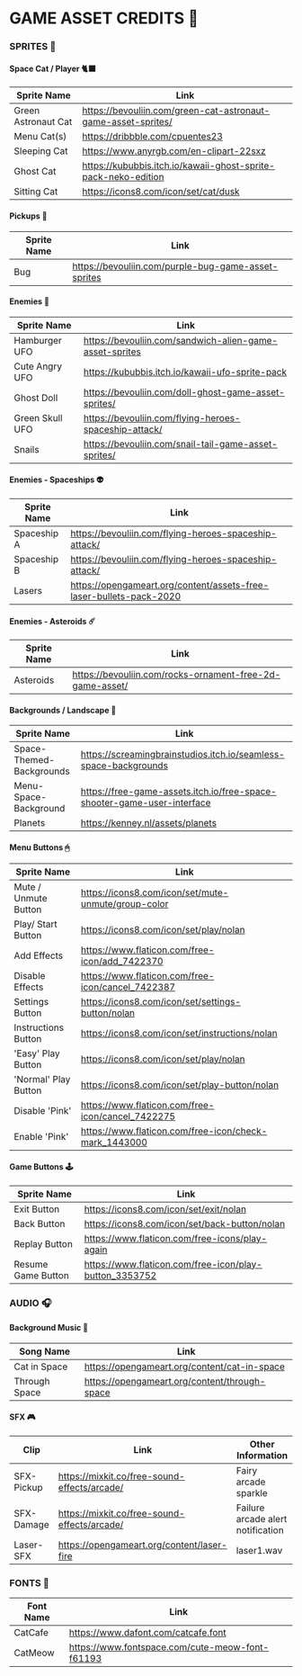  # GAME ASSET CREDITS 👾

### SPRITES 🐁

#### Space Cat / Player 🐈‍⬛

| Sprite Name                  | Link                                                           |
| -----------                  | -----------                                                    |
| Green Astronaut Cat          | https://bevouliin.com/green-cat-astronaut-game-asset-sprites/  |
| Menu Cat(s)                  | https://dribbble.com/cpuentes23                                |
| Sleeping Cat                 | https://www.anyrgb.com/en-clipart-22sxz                        |
| Ghost Cat                    | https://kububbis.itch.io/kawaii-ghost-sprite-pack-neko-edition |
| Sitting Cat                  | https://icons8.com/icon/set/cat/dusk                           |

#### Pickups 🐛

| Sprite Name  | Link                                                |
| -----------  | -----------                                         |
| Bug          | https://bevouliin.com/purple-bug-game-asset-sprites |

#### Enemies 👻

| Sprite Name     | Link                                                    |
| -----------     | -----------                                             |
| Hamburger UFO   | https://bevouliin.com/sandwich-alien-game-asset-sprites |
| Cute Angry UFO  | https://kububbis.itch.io/kawaii-ufo-sprite-pack         |
| Ghost Doll      | https://bevouliin.com/doll-ghost-game-asset-sprites/    |
| Green Skull UFO | https://bevouliin.com/flying-heroes-spaceship-attack/   |
| Snails          | https://bevouliin.com/snail-tail-game-asset-sprites/    |

#### Enemies - Spaceships 👽

| Sprite Name     | Link                                                                    |
| -----------     | -----------                                                             |
| Spaceship A     | https://bevouliin.com/flying-heroes-spaceship-attack/                   |
| Spaceship B     | https://bevouliin.com/flying-heroes-spaceship-attack/                   |
| Lasers          | https://opengameart.org/content/assets-free-laser-bullets-pack-2020     |

#### Enemies - Asteroids ☄️

| Sprite Name     | Link                                                                    |
| -----------     | -----------                                                             |
| Asteroids       | https://bevouliin.com/rocks-ornament-free-2d-game-asset/                |


#### Backgrounds / Landscape 🌌

| Sprite Name              | Link                                                                    |
| -----------              | -----------                                                             |
| Space-Themed-Backgrounds | https://screamingbrainstudios.itch.io/seamless-space-backgrounds        |
| Menu-Space-Background    | https://free-game-assets.itch.io/free-space-shooter-game-user-interface |
| Planets                  | https://kenney.nl/assets/planets                                        |

#### Menu Buttons 🖰

| Sprite Name          | Link                                                   |
| -----------          | -----------                                            |
| Mute / Unmute Button | https://icons8.com/icon/set/mute-unmute/group-color    |
| Play/ Start Button   | https://icons8.com/icon/set/play/nolan                 |
| Add Effects          | https://www.flaticon.com/free-icon/add_7422370         |
| Disable Effects      | https://www.flaticon.com/free-icon/cancel_7422387      |
| Settings Button      | https://icons8.com/icon/set/settings-button/nolan      |
| Instructions Button  | https://icons8.com/icon/set/instructions/nolan         |
| 'Easy' Play Button   | https://icons8.com/icon/set/play/nolan                 |
| 'Normal' Play Button | https://icons8.com/icon/set/play-button/nolan          |
| Disable 'Pink'       | https://www.flaticon.com/free-icon/cancel_7422275      |
| Enable 'Pink'        | https://www.flaticon.com/free-icon/check-mark_1443000  |

#### Game Buttons 🕹️

| Sprite Name          | Link                                                   |
| -----------          | -----------                                            |
| Exit Button          | https://icons8.com/icon/set/exit/nolan                 |
| Back Button          | https://icons8.com/icon/set/back-button/nolan          |
| Replay Button        | https://www.flaticon.com/free-icons/play-again         |
| Resume Game Button   | https://www.flaticon.com/free-icon/play-button_3353752 |

### AUDIO 🎧

#### Background Music 🌠

| Song Name     | Link                                          |
| -----------   | -----------                                   |
| Cat in Space  | https://opengameart.org/content/cat-in-space  |
| Through Space | https://opengameart.org/content/through-space | 
                                   
#### SFX 🎮

| Clip            | Link                                               | Other Information                 |
| -----------     | -----------                                        | -----------                       |
| SFX-Pickup      | https://mixkit.co/free-sound-effects/arcade/       | Fairy arcade sparkle              |
| SFX-Damage      | https://mixkit.co/free-sound-effects/arcade/       | Failure arcade alert notification |
| Laser-SFX       | https://opengameart.org/content/laser-fire         | laser1.wav                        |                                  

### FONTS 🐾

| Font Name    | Link                                            |
| -----------  | -----------                                     |
| CatCafe      | https://www.dafont.com/catcafe.font             |
| CatMeow      | https://www.fontspace.com/cute-meow-font-f61193 |
